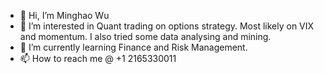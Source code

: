 - 👋 Hi, I’m Minghao Wu
- 👀 I’m interested in Quant trading on options strategy. Most likely on VIX and momentum. I also tried some data analysing and mining. 
- 🌱 I’m currently learning Finance and Risk Management.
- 📫 How to reach me @ +1 2165330011

<!---
wmhsky07/wmhsky07 is a ✨ special ✨ repository because its `README.md` (this file) appears on your GitHub profile.
You can click the Preview link to take a look at your changes.
--->
